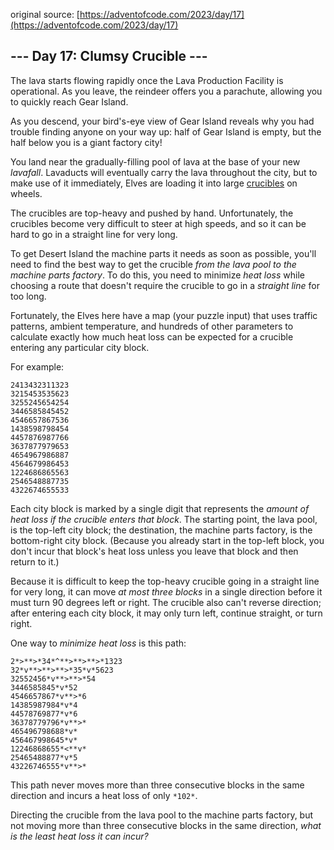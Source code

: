 original source: [https://adventofcode.com/2023/day/17](https://adventofcode.com/2023/day/17)
## --- Day 17: Clumsy Crucible ---
The lava starts flowing rapidly once the Lava Production Facility is operational. As you leave, the reindeer offers you a parachute, allowing you to quickly reach Gear Island.

As you descend, your bird's-eye view of Gear Island reveals why you had trouble finding anyone on your way up: half of Gear Island is empty, but the half below you is a giant factory city!

You land near the gradually-filling pool of lava at the base of your new *lavafall*. Lavaducts will eventually carry the lava throughout the city, but to make use of it immediately, Elves are loading it into large [crucibles](https://en.wikipedia.org/wiki/Crucible) on wheels.

The crucibles are top-heavy and pushed by hand. Unfortunately, the crucibles become very difficult to steer at high speeds, and so it can be hard to go in a straight line for very long.

To get Desert Island the machine parts it needs as soon as possible, you'll need to find the best way to get the crucible *from the lava pool to the machine parts factory*. To do this, you need to minimize *heat loss* while choosing a route that doesn't require the crucible to go in a *straight line* for too long.

Fortunately, the Elves here have a map (your puzzle input) that uses traffic patterns, ambient temperature, and hundreds of other parameters to calculate exactly how much heat loss can be expected for a crucible entering any particular city block.

For example:

```
2413432311323
3215453535623
3255245654254
3446585845452
4546657867536
1438598798454
4457876987766
3637877979653
4654967986887
4564679986453
1224686865563
2546548887735
4322674655533
```

Each city block is marked by a single digit that represents the *amount of heat loss if the crucible enters that block*. The starting point, the lava pool, is the top-left city block; the destination, the machine parts factory, is the bottom-right city block. (Because you already start in the top-left block, you don't incur that block's heat loss unless you leave that block and then return to it.)

Because it is difficult to keep the top-heavy crucible going in a straight line for very long, it can move *at most three blocks* in a single direction before it must turn 90 degrees left or right. The crucible also can't reverse direction; after entering each city block, it may only turn left, continue straight, or turn right.

One way to *minimize heat loss* is this path:

```
2*>**>*34*^**>**>**>*1323
32*v**>**>**>*35*v*5623
32552456*v**>**>*54
3446585845*v*52
4546657867*v**>*6
14385987984*v*4
44578769877*v*6
36378779796*v**>*
465496798688*v*
456467998645*v*
12246868655*<**v*
25465488877*v*5
43226746555*v**>*
```

This path never moves more than three consecutive blocks in the same direction and incurs a heat loss of only `*102*`.

Directing the crucible from the lava pool to the machine parts factory, but not moving more than three consecutive blocks in the same direction, *what is the least heat loss it can incur?*


